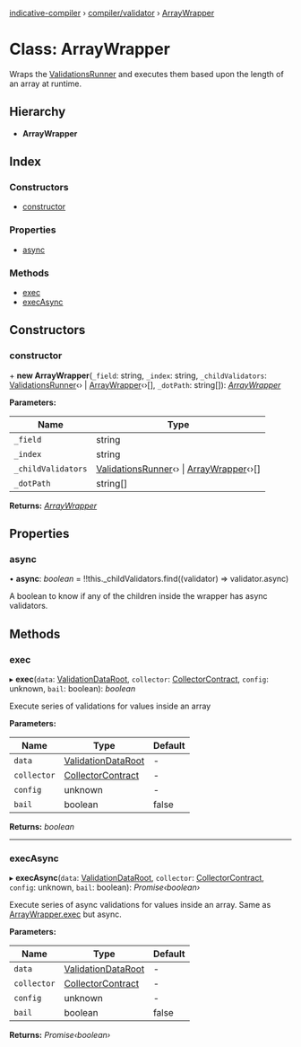 [indicative-compiler](../README.md) › [compiler/validator](../modules/compiler_validator.md) › [ArrayWrapper](compiler_validator.arraywrapper.md)

# Class: ArrayWrapper

Wraps the [ValidationsRunner](compiler_validator.validationsrunner.md) and executes them based upon the length of
an array at runtime.

## Hierarchy

* **ArrayWrapper**

## Index

### Constructors

* [constructor](compiler_validator.arraywrapper.md#constructor)

### Properties

* [async](compiler_validator.arraywrapper.md#async)

### Methods

* [exec](compiler_validator.arraywrapper.md#exec)
* [execAsync](compiler_validator.arraywrapper.md#execasync)

## Constructors

###  constructor

\+ **new ArrayWrapper**(`_field`: string, `_index`: string, `_childValidators`: [ValidationsRunner](compiler_validator.validationsrunner.md)‹› | [ArrayWrapper](compiler_validator.arraywrapper.md)‹›[], `_dotPath`: string[]): *[ArrayWrapper](compiler_validator.arraywrapper.md)*

**Parameters:**

Name | Type |
------ | ------ |
`_field` | string |
`_index` | string |
`_childValidators` | [ValidationsRunner](compiler_validator.validationsrunner.md)‹› &#124; [ArrayWrapper](compiler_validator.arraywrapper.md)‹›[] |
`_dotPath` | string[] |

**Returns:** *[ArrayWrapper](compiler_validator.arraywrapper.md)*

## Properties

###  async

• **async**: *boolean* =  !!this._childValidators.find((validator) => validator.async)

A boolean to know if any of the children inside the wrapper
has async validators.

## Methods

###  exec

▸ **exec**(`data`: [ValidationDataRoot](../modules/compiler_main.md#validationdataroot), `collector`: [CollectorContract](../interfaces/compiler_main.collectorcontract.md), `config`: unknown, `bail`: boolean): *boolean*

Execute series of validations for values inside an array

**Parameters:**

Name | Type | Default |
------ | ------ | ------ |
`data` | [ValidationDataRoot](../modules/compiler_main.md#validationdataroot) | - |
`collector` | [CollectorContract](../interfaces/compiler_main.collectorcontract.md) | - |
`config` | unknown | - |
`bail` | boolean | false |

**Returns:** *boolean*

___

###  execAsync

▸ **execAsync**(`data`: [ValidationDataRoot](../modules/compiler_main.md#validationdataroot), `collector`: [CollectorContract](../interfaces/compiler_main.collectorcontract.md), `config`: unknown, `bail`: boolean): *Promise‹boolean›*

Execute series of async validations for values inside an array. Same
as [ArrayWrapper.exec](compiler_validator.arraywrapper.md#exec) but async.

**Parameters:**

Name | Type | Default |
------ | ------ | ------ |
`data` | [ValidationDataRoot](../modules/compiler_main.md#validationdataroot) | - |
`collector` | [CollectorContract](../interfaces/compiler_main.collectorcontract.md) | - |
`config` | unknown | - |
`bail` | boolean | false |

**Returns:** *Promise‹boolean›*
